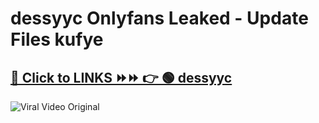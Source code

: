 
 # dessyyc Onlyfans Leaked - Update Files kufye

## <h2><a href="https://clipsfans.com/dessyyc&ref=git">🔗 Click to LINKS ⏩⏩ 👉 🟢 dessyyc </a></h2>

<a href="https://clipsfans.com/dessyyc&ref=git" rel="nofollow" data-target="animated-image.originalLink"><img src="https://i.ibb.co.com/xMMVF88/686577567.gif" alt="Viral Video Original" style="max-width: 100%; display: inline-block;" data-target="animated-image.originalImage"></a>

